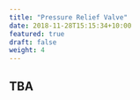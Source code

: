 ```yaml
---
title: "Pressure Relief Valve"
date: 2018-11-28T15:15:34+10:00
featured: true
draft: false
weight: 4
---
```


## TBA